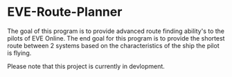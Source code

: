EVE-Route-Planner
=================

The goal of this program is to provide advanced route finding ability's to the pilots of EVE Online. The end goal for this program is to provide the shortest route between 2 systems based on the characteristics of the ship the pilot is flying.

Please note that this project is currently in devlopment.
